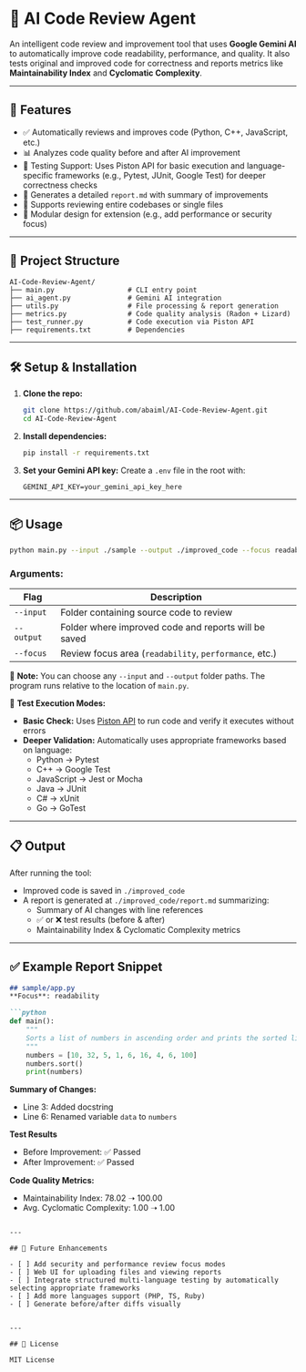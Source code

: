 # 🤖 AI Code Review Agent

An intelligent code review and improvement tool that uses **Google Gemini AI** to automatically improve code readability, performance, and quality. It also tests original and improved code for correctness and reports metrics like **Maintainability Index** and **Cyclomatic Complexity**.

---

## 🚀 Features

- ✅ Automatically reviews and improves code (Python, C++, JavaScript, etc.)
- 📊 Analyzes code quality before and after AI improvement
- 🧪 Testing Support: Uses Piston API for basic execution and language-specific frameworks (e.g., Pytest, JUnit, Google Test) for deeper correctness checks
- 📄 Generates a detailed `report.md` with summary of improvements
- 📁 Supports reviewing entire codebases or single files
- 🔁 Modular design for extension (e.g., add performance or security focus)

---

## 📁 Project Structure

```
AI-Code-Review-Agent/
├── main.py                  # CLI entry point
├── ai_agent.py              # Gemini AI integration
├── utils.py                 # File processing & report generation
├── metrics.py               # Code quality analysis (Radon + Lizard)
├── test_runner.py           # Code execution via Piston API
├── requirements.txt         # Dependencies
```

---

## 🛠️ Setup & Installation

1. **Clone the repo:**
   ```bash
   git clone https://github.com/abaiml/AI-Code-Review-Agent.git
   cd AI-Code-Review-Agent
   ```

2. **Install dependencies:**
   ```bash
   pip install -r requirements.txt
   ```

3. **Set your Gemini API key:**
   Create a `.env` file in the root with:
   ```env
   GEMINI_API_KEY=your_gemini_api_key_here
   ```

---

## 📦 Usage

```bash
python main.py --input ./sample --output ./improved_code --focus readability
```

### Arguments:

| Flag       | Description                                           |
|------------|-------------------------------------------------------|
| `--input`  | Folder containing source code to review               |
| `--output` | Folder where improved code and reports will be saved |
| `--focus`  | Review focus area (`readability`, `performance`, etc.) |

📝 **Note:** You can choose any `--input` and `--output` folder paths. The program runs relative to the location of `main.py`.

🧪 **Test Execution Modes:**
- **Basic Check:** Uses [Piston API](https://github.com/engineer-man/piston) to run code and verify it executes without errors
- **Deeper Validation:** Automatically uses appropriate frameworks based on language:
  - Python → Pytest  
  - C++ → Google Test  
  - JavaScript → Jest or Mocha  
  - Java → JUnit  
  - C# → xUnit  
  - Go → GoTest

---

## 📋 Output

After running the tool:

- Improved code is saved in `./improved_code`
- A report is generated at `./improved_code/report.md` summarizing:
  - Summary of AI changes with line references
  - ✅ or ❌ test results (before & after)
  - Maintainability Index & Cyclomatic Complexity metrics

---

## ✅ Example Report Snippet

```markdown
## sample/app.py
**Focus**: readability

```python
def main():
    """
    Sorts a list of numbers in ascending order and prints the sorted list.
    """
    numbers = [10, 32, 5, 1, 6, 16, 4, 6, 100]
    numbers.sort()
    print(numbers)
```

**Summary of Changes:**
- Line 3: Added docstring
- Line 6: Renamed variable `data` to `numbers`

**Test Results**
- Before Improvement: ✅ Passed
- After Improvement: ✅ Passed

**Code Quality Metrics:**
- Maintainability Index: 78.02 ➝ 100.00
- Avg. Cyclomatic Complexity: 1.00 ➝ 1.00
```

---

## 📌 Future Enhancements

- [ ] Add security and performance review focus modes
- [ ] Web UI for uploading files and viewing reports
- [ ] Integrate structured multi-language testing by automatically selecting appropriate frameworks
- [ ] Add more languages support (PHP, TS, Ruby)
- [ ] Generate before/after diffs visually


---

## 📃 License

MIT License
